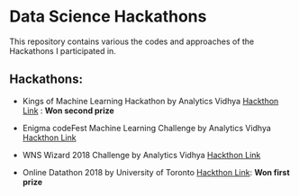 # Data Science Hackathons

This repository contains various the codes and approaches of the Hackathons I participated in.

## Hackathons:

* Kings of Machine Learning Hackathon by Analytics Vidhya [Hackthon Link](https://datahack.analyticsvidhya.com/contest/kings-of-machine-learning/) : **Won second prize**

* Enigma codeFest Machine Learning Challenge by Analytics Vidhya [Hackthon Link](https://datahack.analyticsvidhya.com/contest/enigma-codefest-machine-learning/)

* WNS Wizard 2018 Challenge by Analytics Vidhya [Hackthon Link](https://datahack.analyticsvidhya.com/contest/wns-analytics-hackathon-2018/)

* Online Datathon 2018 by University of Toronto [Hackthon Link](https://www.rotman.utoronto.ca/Degrees/MastersPrograms/SpecializedProgramsBlog/MMA/The-Rotman-MMA-Online-Datathon--And-the-Winners-Are): **Won first prize**
